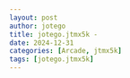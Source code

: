 ```yaml
---
layout: post
author: jotego
title: jotego.jtmx5k - 
date: 2024-12-31
categories: [Arcade, jtmx5k]
tags: [jotego.jtmx5k]
---
```


